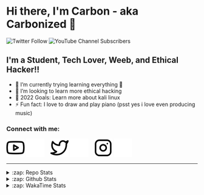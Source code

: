 # Hi there, I'm Carbon - aka Carbonized 👋

![Twitter Follow](https://img.shields.io/twitter/follow/CarbonEmSelf?color=%231DA1F2&logo=Twitter&style=for-the-badge)
![YouTube Channel Subscribers](https://img.shields.io/youtube/channel/subscribers/UC9Vm_yzyskUPAjnqaoc36XQ?color=%23FF0000&label=Carbonized&logo=Youtube&logoColor=%23FF0000&style=for-the-badge)

## I'm a Student, Tech Lover, Weeb, and Ethical Hacker!!

- 🌱 I’m currently trying learning everything 🤣
- 👯 I’m looking to learn more ethical hacking
- 🥅 2022 Goals: Learn more about kali linux
- ⚡ Fun fact: I love to draw and play piano (psst yes i love even producing music)

### Connect with me:

[![website](./img/youtube-light.svg)](https://youtube.com/channel/UC9Vm_yzyskUPAjnqaoc36XQ#gh-light-mode-only)
[![website](./img/youtube-dark.svg)](https://youtube.com/channel/UC9Vm_yzyskUPAjnqaoc36XQ#gh-dark-mode-only)
&nbsp;&nbsp;
[![website](./img/twitter-light.svg)](https://twitter.com/CarbonEmSelf#gh-light-mode-only)
[![website](./img/twitter-dark.svg)](https://twitter.com/CarbonEmSelf#gh-dark-mode-only)
&nbsp;&nbsp;
[![website](./img/instagram-light.svg)](https://instagram.com/carbonemself#gh-light-mode-only)
[![website](./img/instagram-dark.svg)](https://instagram.com/carbonemself#gh-dark-mode-only)

---

<details>
    <summary>:zap: Repo Stats</summary>

<!--START_SECTION:activity-->

</details>

<details>
    <summary>:zap: Github Stats</summary>

![Carbon's GitHub stats](https://github-readme-stats-carbonemself.vercel.app/api?username=CarbonEmSelf&showicons=true&theme=material-palenight)

</details>

<details>
    <summary>:zap: WakaTime Stats</summary>

<!--START_SECTION:waka-->
![Code Time](http://img.shields.io/badge/Code%20Time-17%20hrs%2028%20mins-blue)

![Profile Views](http://img.shields.io/badge/Profile%20Views-0-blue)

**🐱 My GitHub Data** 

> 🏆 46 Contributions in the Year 2022
 > 
> 📦 1.7 kB Used in GitHub's Storage 
 > 
> 🚫 Not Opted to Hire
 > 
> 📜 4 Public Repositories 
 > 
> 🔑 2 Private Repositories  
 > 
**I'm an Early 🐤** 

```text
🌞 Morning    10 commits     ██████░░░░░░░░░░░░░░░░░░░   25.0% 
🌆 Daytime    25 commits     ███████████████░░░░░░░░░░   62.5% 
🌃 Evening    5 commits      ███░░░░░░░░░░░░░░░░░░░░░░   12.5% 
🌙 Night      0 commits      ░░░░░░░░░░░░░░░░░░░░░░░░░   0.0%

```
📅 **I'm Most Productive on Thursday** 

```text
Monday       1 commits      ░░░░░░░░░░░░░░░░░░░░░░░░░   2.5% 
Tuesday      0 commits      ░░░░░░░░░░░░░░░░░░░░░░░░░   0.0% 
Wednesday    1 commits      ░░░░░░░░░░░░░░░░░░░░░░░░░   2.5% 
Thursday     33 commits     ████████████████████░░░░░   82.5% 
Friday       5 commits      ███░░░░░░░░░░░░░░░░░░░░░░   12.5% 
Saturday     0 commits      ░░░░░░░░░░░░░░░░░░░░░░░░░   0.0% 
Sunday       0 commits      ░░░░░░░░░░░░░░░░░░░░░░░░░   0.0%

```


📊 **This Week I Spent My Time On** 

```text
⌚︎ Time Zone: Asia/Kolkata

💬 Programming Languages: 
JSON                     0 secs              █████████████████████████   100.0%

🔥 Editors: 
VS Code                  0 secs              █████████████████████████   100.0%

🐱‍💻 Projects: 
Discord-Presser-Server-Nu0 secs              █████████████████████████   100.0%

💻 Operating System: 
Windows                  0 secs              █████████████████████████   100.0%

```

**I Mostly Code in Python** 

```text
Python                   2 repos             ████████████████░░░░░░░░░   66.67% 
Shell                    1 repo              ████████░░░░░░░░░░░░░░░░░   33.33%

```


**Timeline**

![Chart not found](https://raw.githubusercontent.com/CarbonEmSelf/CarbonEmSelf/master/charts/bar_graph.png) 


 Last Updated on 03/10/2022 18:57:44 UTC
<!--END_SECTION:waka-->

</details>
